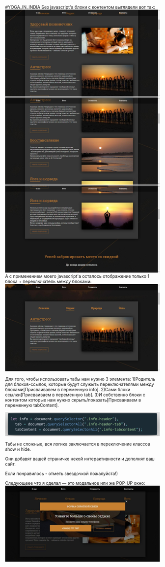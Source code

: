#YOGA_IN_INDIA
Без javascript'a блоки с контентом выглядели вот так:
![project image without js](https://github.com/ArthurSereda/tabs-on-native-js/blob/master/1.jpg)
![project image without js](https://github.com/ArthurSereda/tabs-on-native-js/blob/master/2.jpg)
![project image without js](https://github.com/ArthurSereda/tabs-on-native-js/blob/master/3.jpg)
А с применением моего javascript'a осталось отображение только 1 блока + переключатель между блоками:
![project image with js](https://github.com/ArthurSereda/tabs-on-native-js/blob/master/4.jpg)

Для того, чтобы использовать табы нам нужно 3 элемента:
1)Родитель для блоков-ссылок, которые будут служыть переключателями между блоками[Присваивавем в переменную info].
2)Сами блоки ссылки[Присваиваем в переменную tab].
3)И  собственно блоки с контентом которые нам нужно скрыть/показать[Присваиваем в переменную tabContent].

![All used variables](https://github.com/ArthurSereda/tabs-on-native-js/blob/master/code.png)

Табы не сложные, вся логика заключается в переключение классов show и hide.

Они добавят вашей страничке некой интерактивности и дополнят ваш сайт.

Если понравилось - отметь звездочкой пожалуйста!)

Следующеее что я сделал — это модальное или же POP-UP окно:
![project image](https://github.com/ArthurSereda/tabs-on-native-js/blob/master/5.jpg)


